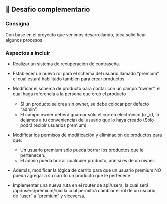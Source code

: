 ## 📁 Desafio complementario

### Consigna

Con base en el proyecto que venimos desarrollando, toca solidificar algunos procesos

### Aspectos a incluir

- Realizar un sistema de recuperación de contraseña.

- Establecer un nuevo rol para el schema del usuario llamado “premium” el cual estará habilitado también para crear productos
- Modificar el schema de producto para contar con un campo “owner”, el cual haga referencia a la persona que creó el producto
  - Si un producto se crea sin owner, se debe colocar por defecto “admin”.
  - El campo owner deberá guardar sólo el correo electrónico (o \_id, lo dejamos a tu conveniencia) del usuario que lo haya creado (Sólo podrá recibir usuarios premium)
- Modificar los permisos de modificación y eliminación de productos para que:

  - Un usuario premium sólo pueda borrar los productos que le pertenecen.
  - El admin pueda borrar cualquier producto, aún si es de un owner.

- Además, modificar la lógica de carrito para que un usuario premium NO pueda agregar a su carrito un producto que le pertenece
- Implementar una nueva ruta en el router de api/users, la cual será /api/users/premium/:uid la cual permitirá cambiar el rol de un usuario, de “user” a “premium” y viceversa.
